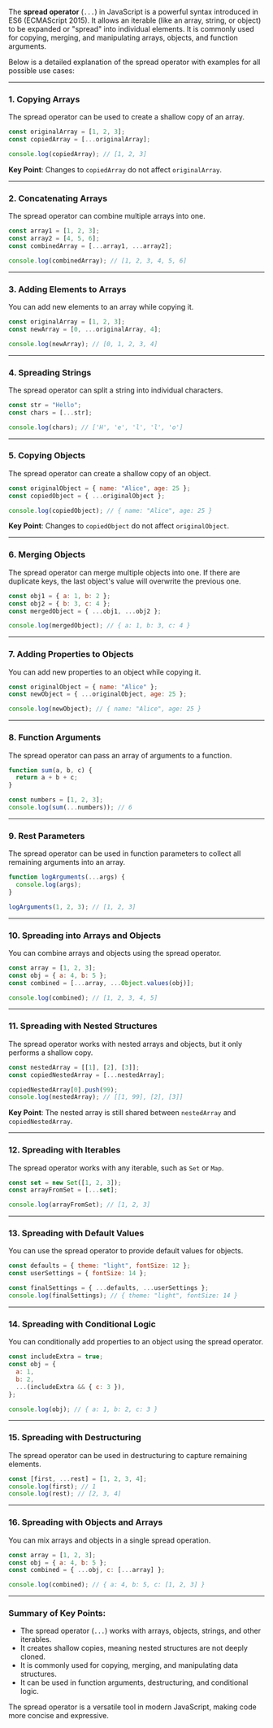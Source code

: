 The **spread operator** (`...`) in JavaScript is a powerful syntax introduced in ES6 (ECMAScript 2015). It allows an iterable (like an array, string, or object) to be expanded or "spread" into individual elements. It is commonly used for copying, merging, and manipulating arrays, objects, and function arguments.

Below is a detailed explanation of the spread operator with examples for all possible use cases:

---

### 1. **Copying Arrays**

The spread operator can be used to create a shallow copy of an array.

```javascript
const originalArray = [1, 2, 3];
const copiedArray = [...originalArray];

console.log(copiedArray); // [1, 2, 3]
```

**Key Point**: Changes to `copiedArray` do not affect `originalArray`.

---

### 2. **Concatenating Arrays**

The spread operator can combine multiple arrays into one.

```javascript
const array1 = [1, 2, 3];
const array2 = [4, 5, 6];
const combinedArray = [...array1, ...array2];

console.log(combinedArray); // [1, 2, 3, 4, 5, 6]
```

---

### 3. **Adding Elements to Arrays**

You can add new elements to an array while copying it.

```javascript
const originalArray = [1, 2, 3];
const newArray = [0, ...originalArray, 4];

console.log(newArray); // [0, 1, 2, 3, 4]
```

---

### 4. **Spreading Strings**

The spread operator can split a string into individual characters.

```javascript
const str = "Hello";
const chars = [...str];

console.log(chars); // ['H', 'e', 'l', 'l', 'o']
```

---

### 5. **Copying Objects**

The spread operator can create a shallow copy of an object.

```javascript
const originalObject = { name: "Alice", age: 25 };
const copiedObject = { ...originalObject };

console.log(copiedObject); // { name: "Alice", age: 25 }
```

**Key Point**: Changes to `copiedObject` do not affect `originalObject`.

---

### 6. **Merging Objects**

The spread operator can merge multiple objects into one. If there are duplicate keys, the last object's value will overwrite the previous one.

```javascript
const obj1 = { a: 1, b: 2 };
const obj2 = { b: 3, c: 4 };
const mergedObject = { ...obj1, ...obj2 };

console.log(mergedObject); // { a: 1, b: 3, c: 4 }
```

---

### 7. **Adding Properties to Objects**

You can add new properties to an object while copying it.

```javascript
const originalObject = { name: "Alice" };
const newObject = { ...originalObject, age: 25 };

console.log(newObject); // { name: "Alice", age: 25 }
```

---

### 8. **Function Arguments**

The spread operator can pass an array of arguments to a function.

```javascript
function sum(a, b, c) {
  return a + b + c;
}

const numbers = [1, 2, 3];
console.log(sum(...numbers)); // 6
```

---

### 9. **Rest Parameters**

The spread operator can be used in function parameters to collect all remaining arguments into an array.

```javascript
function logArguments(...args) {
  console.log(args);
}

logArguments(1, 2, 3); // [1, 2, 3]
```

---

### 10. **Spreading into Arrays and Objects**

You can combine arrays and objects using the spread operator.

```javascript
const array = [1, 2, 3];
const obj = { a: 4, b: 5 };
const combined = [...array, ...Object.values(obj)];

console.log(combined); // [1, 2, 3, 4, 5]
```

---

### 11. **Spreading with Nested Structures**

The spread operator works with nested arrays and objects, but it only performs a shallow copy.

```javascript
const nestedArray = [[1], [2], [3]];
const copiedNestedArray = [...nestedArray];

copiedNestedArray[0].push(99);
console.log(nestedArray); // [[1, 99], [2], [3]]
```

**Key Point**: The nested array is still shared between `nestedArray` and `copiedNestedArray`.

---

### 12. **Spreading with Iterables**

The spread operator works with any iterable, such as `Set` or `Map`.

```javascript
const set = new Set([1, 2, 3]);
const arrayFromSet = [...set];

console.log(arrayFromSet); // [1, 2, 3]
```

---

### 13. **Spreading with Default Values**

You can use the spread operator to provide default values for objects.

```javascript
const defaults = { theme: "light", fontSize: 12 };
const userSettings = { fontSize: 14 };

const finalSettings = { ...defaults, ...userSettings };
console.log(finalSettings); // { theme: "light", fontSize: 14 }
```

---

### 14. **Spreading with Conditional Logic**

You can conditionally add properties to an object using the spread operator.

```javascript
const includeExtra = true;
const obj = {
  a: 1,
  b: 2,
  ...(includeExtra && { c: 3 }),
};

console.log(obj); // { a: 1, b: 2, c: 3 }
```

---

### 15. **Spreading with Destructuring**

The spread operator can be used in destructuring to capture remaining elements.

```javascript
const [first, ...rest] = [1, 2, 3, 4];
console.log(first); // 1
console.log(rest); // [2, 3, 4]
```

---

### 16. **Spreading with Objects and Arrays**

You can mix arrays and objects in a single spread operation.

```javascript
const array = [1, 2, 3];
const obj = { a: 4, b: 5 };
const combined = { ...obj, c: [...array] };

console.log(combined); // { a: 4, b: 5, c: [1, 2, 3] }
```

---

### Summary of Key Points:

- The spread operator (`...`) works with arrays, objects, strings, and other iterables.
- It creates shallow copies, meaning nested structures are not deeply cloned.
- It is commonly used for copying, merging, and manipulating data structures.
- It can be used in function arguments, destructuring, and conditional logic.

The spread operator is a versatile tool in modern JavaScript, making code more concise and expressive.
